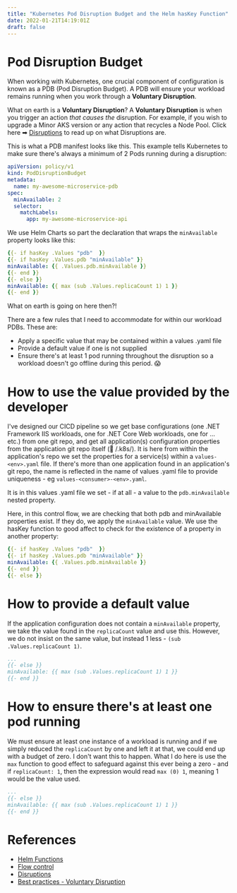 ```yaml
---
title: "Kubernetes Pod Disruption Budget and the Helm hasKey Function"
date: 2022-01-21T14:19:01Z
draft: false
---
```


# Pod Disruption Budget

When working with Kubernetes, one crucial component of configuration is known as a PDB (Pod Disruption Budget).  A PDB will ensure your workload remains running when you work through a **Voluntary Disruption**.

What on earth is a **Voluntary Disruption**?  A **Voluntary Disruption** is when you trigger an action _that causes the_ disruption.  For example, if you wish to upgrade a Minor AKS version or any action that recycles a Node Pool. Click here ➡ [Disruptions](https://kubernetes.io/docs/concepts/workloads/pods/disruptions/) to read up on what Disruptions are.  
 
This is what a PDB manifest looks like this.  This example tells Kubernetes to make sure there's always a minimum of 2 Pods running during a disruption:

```yml
apiVersion: policy/v1
kind: PodDisruptionBudget
metadata:
  name: my-awesome-microservice-pdb
spec:
  minAvailable: 2
  selector:
    matchLabels:
      app: my-awesome-microservice-api
```

We use Helm Charts so part the declaration that wraps the `minAvailable` property looks like this:

```yaml
{{- if hasKey .Values "pdb"  }} 
{{- if hasKey .Values.pdb "minAvailable" }} 
minAvailable: {{ .Values.pdb.minAvailable }}   
{{- end }}   
{{- else }}
minAvailable: {{ max (sub .Values.replicaCount 1) 1 }} 
{{- end }}
```

What on earth is going on here then?!

There are a few rules that I need to accommodate for within our workload PDBs.  These are:
- Apply a specific value that may be contained within a values .yaml file
- Provide a default value if one is not supplied
- Ensure there's at least 1 pod running throughout the disruption so a workload doesn't go offline during this period. 😱

# How to use the value provided by the developer

I've designed our CICD pipeline so we get base configurations (one .NET Framework IIS workloads, one for .NET Core Web workloads, one for ... etc.) from one git repo, and get all application(s) configuration properties from the application git repo itself (📂 /.k8s/).  It is here from within the application's repo we set the properties for a service(s) within a `values-<env>.yaml` file.   If there's more than one application found in an application's git repo, the name is reflected in the name of values .yaml file to provide uniqueness - eg `values-<consumer>-<env>.yaml`.

It is in this values .yaml file we set - if at all - a value to the `pdb.minAvailable` nested property.
 
Here, in this control flow, we are checking that both pdb and minAvailable properties exist.  If they do, we apply the `minAvailable` value.  We use the hasKey function to good affect to check for the existence of a property in another property:

```yml
{{- if hasKey .Values "pdb"  }} 
{{- if hasKey .Values.pdb "minAvailable" }} 
minAvailable: {{ .Values.pdb.minAvailable }}   
{{- end }}   
{{- else }}
```

# How to provide a default value

If the application configuration does not contain a `minAvailable` property, we take the value found in the `replicaCount` value and use this.  However, we do not insist on the same value, but instead 1 less - `(sub .Values.replicaCount 1)`.

```yml
...
{{- else }}
minAvailable: {{ max (sub .Values.replicaCount 1) 1 }} 
{{- end }} 
```

# How to ensure there's at least one pod running

We must ensure at least one instance of a workload is running and if we simply reduced the `replicaCount` by one and left it at that, we could end up with a budget of zero.  I don't want this to happen.  What I do here is use the `max` function to good effect to safeguard against this ever being a zero - and if `replicaCount: 1`, then the expression would read `max (0) 1`, meaning 1 would be the value used. 

```yml
...
{{- else }}
minAvailable: {{ max (sub .Values.replicaCount 1) 1 }} 
{{- end }} 
```

# References

- [Helm Functions](https://github.com/helm/helm-www/blob/main/content/en/docs/chart_template_guide/function_list.md#floor)
- [Flow control](https://helm.sh/docs/chart_template_guide/control_structures/)
- [Disruptions](https://kubernetes.io/docs/concepts/workloads/pods/disruptions/)
- [Best practices - Voluntary Disruption](https://docs.microsoft.com/en-us/azure/aks/operator-best-practices-scheduler#voluntary-disruptions)
